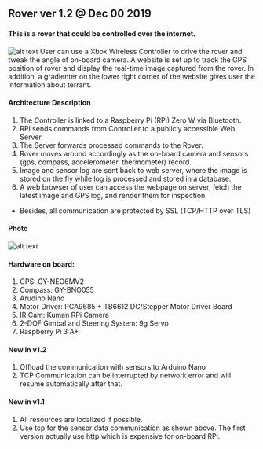## Rover ver 1.2 @ Dec 00 2019
#### This is a rover that could be controlled over the internet.<br>
![alt text](https://raw.githubusercontent.com/xg590/rover/v1.1/github/architecture.png "architecture")
User can use a Xbox Wireless Controller to drive the rover and tweak the angle of on-board camera. A website is set up to track the GPS position of rover and display the real-time image captured from the rover. In addition, a gradienter on the lower right corner of the website gives user the information about terrant. 
#### Architecture Description
1. The Controller is linked to a Raspberry Pi (RPi) Zero W via Bluetooth.
2. RPi sends commands from Controller to a publicly accessible Web Server.
3. The Server forwards processed commands to the Rover.
4. Rover moves around accordingly as the on-board camera and sensors (gps, compass, accelerometer, thermometer) record.
5. Image and sensor log are sent back to web server, where the image is stored on the fly while log is processed and stored in a database.
6. A web browser of user can access the webpage on server, fetch the latest image and GPS log, and render them for inspection. 

* Besides, all communication are protected by SSL (TCP/HTTP over TLS)
#### Photo
![alt text](https://raw.githubusercontent.com/xg590/rover/v1.1/github/photo.jpg "real rover")
#### Hardware on board:
  1. GPS: GY-NEO6MV2
  2. Compass: GY-BNO055
  3. Arudino Nano
  4. Motor Driver: PCA9685 + TB6612 DC/Stepper Motor Driver Board
  5. IR Cam: Kuman RPi Camera
  6. 2-DOF Gimbal and Steering System: 9g Servo
  7. Raspberry Pi 3 A+
  
#### New in v1.2
1. Offload the communication with sensors to Arduino Nano
2. TCP Communication can be interrupted by network error and will resume automatically after that.
 
#### New in v1.1
1. All resources are localized if possible.
2. Use tcp for the sensor data communication as shown above. The first version actually use http which is expensive for on-board RPi.
 
